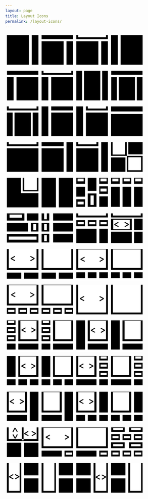 ```yaml
---
layout: page
title: Layout Icons
permalink: /layout-icons/
---
```


<div style='float:left; margin:5px;'><img src='/layout-icons/content-2col-leftbody-alltext.svg' width='100' title='content-2col-leftbody-alltext' /></div>
<div style='float:left; margin:5px;'><img src='/layout-icons/content-2col-leftbody-color.svg' width='100' title='content-2col-leftbody-color' /></div>
<div style='float:left; margin:5px;'><img src='/layout-icons/content-2col-leftbody-image.svg' width='100' title='content-2col-leftbody-image' /></div>
<div style='float:left; margin:5px;'><img src='/layout-icons/content-2col-rightbody-alltext.svg' width='100' title='content-2col-rightbody-alltext' /></div>
<div style='float:left; margin:5px;'><img src='/layout-icons/content-2col-rightbody-color.svg' width='100' title='content-2col-rightbody-color' /></div>
<div style='float:left; margin:5px;'><img src='/layout-icons/content-2col-rightbody-image.svg' width='100' title='content-2col-rightbody-image' /></div>
<div style='float:left; margin:5px;'><img src='/layout-icons/content-3col-alltext.svg' width='100' title='content-3col-alltext' /></div>
<div style='float:left; margin:5px;'><img src='/layout-icons/content-3col-color.svg' width='100' title='content-3col-color' /></div>
<div style='float:left; margin:5px;'><img src='/layout-icons/content-3col-image.svg' width='100' title='content-3col-image' /></div>
<div style='float:left; margin:5px;'><img src='/layout-icons/content-leftsidebar-color.svg' width='100' title='content-leftsidebar-color' /></div>
<div style='float:left; margin:5px;'><img src='/layout-icons/content-leftsidebar-image.svg' width='100' title='content-leftsidebar-image' /></div>
<div style='float:left; margin:5px;'><img src='/layout-icons/content-open-color.svg' width='100' title='content-open-color' /></div>
<div style='float:left; margin:5px;'><img src='/layout-icons/content-open-image.svg' width='100' title='content-open-image' /></div>
<div style='float:left; margin:5px;'><img src='/layout-icons/content-rightsidebar-color.svg' width='100' title='content-rightsidebar-color' /></div>
<div style='float:left; margin:5px;'><img src='/layout-icons/content-rightsidebar-image.svg' width='100' title='content-rightsidebar-image' /></div>
<div style='float:left; margin:5px;'><img src='/layout-icons/content-rubix-alternating.svg' width='100' title='content-rubix-alternating' /></div>
<div style='float:left; margin:5px;'><img src='/layout-icons/content-rubix-wrap.svg' width='100' title='content-rubix-wrap' /></div>
<div style='float:left; margin:5px;'><img src='/layout-icons/content-rubix.svg' width='100' title='content-rubix' /></div>
<div style='float:left; margin:5px;'><img src='/layout-icons/formats-cards.svg' width='100' title='formats-cards' /></div>
<div style='float:left; margin:5px;'><img src='/layout-icons/formats-columns.svg' width='100' title='formats-columns' /></div>
<div style='float:left; margin:5px;'><img src='/layout-icons/formats-mosaic.svg' width='100' title='formats-mosaic' /></div>
<div style='float:left; margin:5px;'><img src='/layout-icons/formats-rows.svg' width='100' title='formats-rows' /></div>
<div style='float:left; margin:5px;'><img src='/layout-icons/home-2col-buttons.svg' width='100' title='home-2col-buttons' /></div>
<div style='float:left; margin:5px;'><img src='/layout-icons/home-2col-carousel-alt.svg' width='100' title='home-2col-carousel-alt' /></div>
<div style='float:left; margin:5px;'><img src='/layout-icons/home-2col-carousel.svg' width='100' title='home-2col-carousel' /></div>
<div style='float:left; margin:5px;'><img src='/layout-icons/home-2col-static.svg' width='100' title='home-2col-static' /></div>
<div style='float:left; margin:5px;'><img src='/layout-icons/home-3col-carousel.svg' width='100' title='home-3col-carousel' /></div>
<div style='float:left; margin:5px;'><img src='/layout-icons/home-3col-static.svg' width='100' title='home-3col-static' /></div>
<div style='float:left; margin:5px;'><img src='/layout-icons/home-buttons-carousel.svg' width='100' title='home-buttons-carousel' /></div>
<div style='float:left; margin:5px;'><img src='/layout-icons/home-buttons-static.svg' width='100' title='home-buttons-static' /></div>
<div style='float:left; margin:5px;'><img src='/layout-icons/home-hero-carousel.svg' width='100' title='home-hero-carousel' /></div>
<div style='float:left; margin:5px;'><img src='/layout-icons/home-hero-static.svg' width='100' title='home-hero-static' /></div>
<div style='float:left; margin:5px;'><img src='/layout-icons/home-leftbutton-carousel.svg' width='100' title='home-leftbutton-carousel' /></div>
<div style='float:left; margin:5px;'><img src='/layout-icons/home-leftbutton-static.svg' width='100' title='home-leftbutton-static' /></div>
<div style='float:left; margin:5px;'><img src='/layout-icons/home-leftside-carousel.svg' width='100' title='home-leftside-carousel' /></div>
<div style='float:left; margin:5px;'><img src='/layout-icons/home-leftside-static.svg' width='100' title='home-leftside-static' /></div>
<div style='float:left; margin:5px;'><img src='/layout-icons/home-lefttext-carousel.svg' width='100' title='home-lefttext-carousel' /></div>
<div style='float:left; margin:5px;'><img src='/layout-icons/home-lefttext-static.svg' width='100' title='home-lefttext-static' /></div>
<div style='float:left; margin:5px;'><img src='/layout-icons/home-rightbutton-carousel.svg' width='100' title='home-rightbutton-carousel' /></div>
<div style='float:left; margin:5px;'><img src='/layout-icons/home-rightbutton-static.svg' width='100' title='home-rightbutton-static' /></div>
<div style='float:left; margin:5px;'><img src='/layout-icons/home-rightside-carousel.svg' width='100' title='home-rightside-carousel' /></div>
<div style='float:left; margin:5px;'><img src='/layout-icons/home-rightside-static.svg' width='100' title='home-rightside-static' /></div>
<div style='float:left; margin:5px;'><img src='/layout-icons/home-righttext-carousel.svg' width='100' title='home-righttext-carousel' /></div>
<div style='float:left; margin:5px;'><img src='/layout-icons/home-righttext-static.svg' width='100' title='home-righttext-static' /></div>
<div style='float:left; margin:5px;'><img src='/layout-icons/home-rubix-carousel.svg' width='100' title='home-rubix-carousel' /></div>
<div style='float:left; margin:5px;'><img src='/layout-icons/home-stackbutton-carousel.svg' width='100' title='home-stackbutton-carousel' /></div>
<div style='float:left; margin:5px;'><img src='/layout-icons/home-stackbutton-static.svg' width='100' title='home-stackbutton-static' /></div>
<div style='float:left; margin:5px;'><img src='/layout-icons/home-tile.svg' width='100' title='home-tile' /></div>
<div style='float:left; margin:5px;'><img src='/layout-icons/home-vertical-leftcarousel.svg' width='100' title='home-vertical-leftcarousel' /></div>
<div style='float:left; margin:5px;'><img src='/layout-icons/home-vertical-leftstatic.svg' width='100' title='home-vertical-leftstatic' /></div>
<div style='float:left; margin:5px;'><img src='/layout-icons/home-vertical-rightcarousel.svg' width='100' title='home-vertical-rightcarousel' /></div>
<div style='float:left; margin:5px;'><img src='/layout-icons/home-vertical-rightstatic.svg' width='100' title='home-vertical-rightstatic' /></div>
